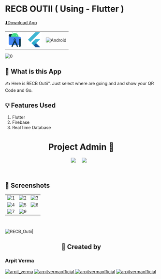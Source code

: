 # RECB OUTII ( Using - Flutter )

[⬇️Download App](https://drive.google.com/file/d/1-nu2E6trHPANjLc0ibzRmMRtktXcM0Ma/view?usp=sharing)

||||
|:----------------------------------------:|:----------------------------------------:|:-----------------------------------------:|
| <img src="https://github.com/devicons/devicon/blob/master/icons/androidstudio/androidstudio-original.svg" alt="Android" width="50" height="50"/> </a> <a href="https://www.java.com" target="_blank"> | <img src="https://github.com/devicons/devicon/blob/master/icons/flutter/flutter-original.svg" alt="Android" width="50" height="50"/> </a> <a href="https://www.java.com" target="_blank">  | <img src="https://github.com/rahuldkjain/github-profile-readme-generator/blob/master/src/images/icons/MobileAppDevelopment/dart.svg" alt="Android" width="50" height="50"/> </a> <a href="https://www.java.com" target="_blank">  |
 

![0](https://user-images.githubusercontent.com/99536186/215308174-1f0d7303-c2b7-49ec-8688-ef410b8a246c.png)

 
 ## 🤔 What is this App
 
 ✍️ Here is RECB Outii". Just select where are going and and show your QR Code and Go.
 
 ## 💡 Features Used

1. Flutter
2. Firebase
3. RealTime Database




<h1 align=center> Project Admin  🤵 </h1>

  <p align="center">
  <a href="https://github.com/arpitvermaofficial/RECB-Outii/blob/master/assets/0.png"?v=4" width="15%" /></a>
  <p align="center">
  <a target="_blank"href="https://linkedin.com/in/arpit-v-1a4205220"><img src="https://img.shields.io/badge/linkedin-%230077B5.svg?&style=for-the-badge&logo=linkedin&logoColor=white" /></a>&nbsp;&nbsp;&nbsp;&nbsp;
  <a href="arpitv747@gmail.com"><img src="https://img.shields.io/badge/gmail-%23D14836.svg?&style=for-the-badge&logo=gmail&logoColor=white" /></a>&nbsp;&nbsp;&nbsp;&nbsp;

</p>
  
  <br>
  
  ## 📸 Screenshots
 



||||
|:------------------------------------------------:|:------------------------------------------------:|:------------------------------------------------:|
| ![1](https://user-images.githubusercontent.com/99536186/215308204-16975529-ec0f-43ca-ba97-90cd6e7943b4.jpg) | ![2](https://user-images.githubusercontent.com/99536186/215308205-e8b58d95-fb7c-433d-868b-c97ff7841037.png)|![3](https://user-images.githubusercontent.com/99536186/215308207-327e39c4-82d8-4d7b-80cc-52e18f59e28a.png)|
| ![4](https://user-images.githubusercontent.com/99536186/215308208-7f256a6a-2859-41a2-8297-116996ef49dd.png)| ![5](https://user-images.githubusercontent.com/99536186/215308210-1f077086-6e3a-46c5-97f1-20049ff71474.png) | ![6](https://user-images.githubusercontent.com/99536186/215308211-006a54bb-2da1-453d-93fa-14414460f6dd.jpeg) |
| ![7](https://user-images.githubusercontent.com/99536186/215308212-755cd520-3502-4aa7-9ea7-eadd0ca64b96.png) | ![9](https://user-images.githubusercontent.com/99536186/215308197-43dbb98f-b70b-45c7-84fb-49c39e040080.jpeg) |                                                                                                                                          
                                                                                                                                           

 


 <br>
 
![RECB_Outii](https://user-images.githubusercontent.com/99536186/215308629-918098e8-3030-4067-bc37-bbc47342dca8.gif)|

  
  
  <h2 align="center">📝 Created by </h2>


<h3>Arpit Verma</h3>

  <a href="https://linkedin.com/in/arpit-v-1a4205220" target="blank"><img align="center" src="https://raw.githubusercontent.com/rahuldkjain/github-profile-readme-generator/master/src/images/icons/Social/linked-in-alt.svg" alt="arpit_verma" height="30" width="40" /></a>
  <a href="https://github.com/arpitvermaofficial" target="blank"><img align="center" src="https://raw.githubusercontent.com/rahuldkjain/github-profile-readme-generator/master/src/images/icons/Social/github.svg" alt="arpitvermaofficial" height="30" width="40" />
  </a>   <a href="https://developers.google.com/profile
/u/102728849976140432195" target="blank"><img align="center" src="https://pbs.twimg.com/profile_images/1111678689228582913/t2k7QK3r_400x400.png" alt="arpitvermaofficial" height="30" width="40" /></a>
   <a href="https://www.hackerrank.com/arpitv747" target="blank"><img align="center" src="https://raw.githubusercontent.com/rahuldkjain/github-profile-readme-generator/master/src/images/icons/Social/hackerrank.svg" alt="arpitvermaofficial" height="30" width="40" /></a>
